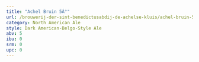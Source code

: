```yaml
---
title: "Achel Bruin 5Â°"
url: /brouwerij-der-sint-benedictusabdij-de-achelse-kluis/achel-bruin-5adeg/
category: North American Ale
style: Dark American-Belgo-Style Ale
abv: 5
ibu: 0
srm: 0
upc: 0
---
```


